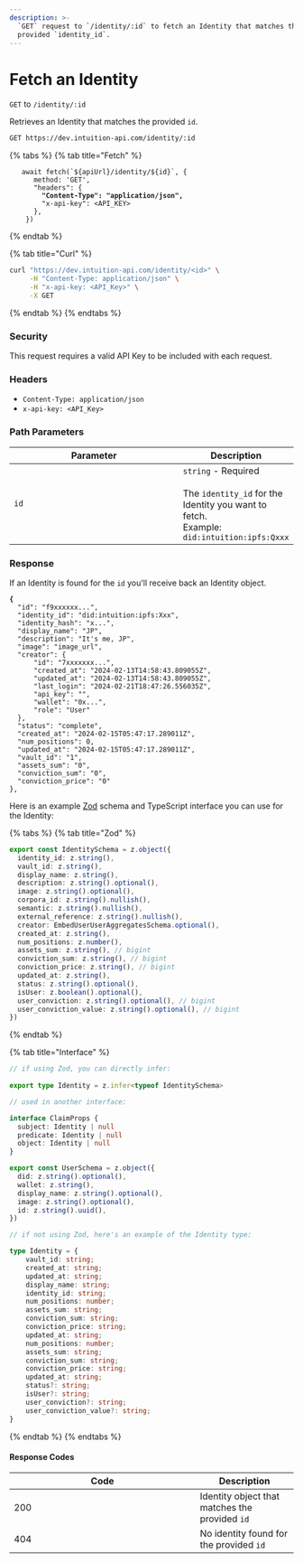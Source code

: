 ```yaml
---
description: >-
  `GET` request to `/identity/:id` to fetch an Identity that matches the
  provided `identity_id`.
---
```


# Fetch an Identity

`GET` to `/identity/:id`

Retrieves an Identity that matches the provided `id`.

```bash
GET https://dev.intuition-api.com/identity/:id
```

{% tabs %}
{% tab title="Fetch" %}
<pre class="language-typescript"><code class="lang-typescript">   await fetch(`${apiUrl}/identity/${id}`, {
      method: 'GET',
      "headers": {
<strong>        "Content-Type": "application/json",
</strong>        "x-api-key": &#x3C;API_KEY>
      },
    })
</code></pre>
{% endtab %}

{% tab title="Curl" %}
```bash
curl "https://dev.intuition-api.com/identity/<id>" \
     -H "Content-Type: application/json" \
     -H "x-api-key: <API_Key>" \
     -X GET
```
{% endtab %}
{% endtabs %}

### Security

This request requires a valid API Key to be included with each request.

### Headers

* `Content-Type: application/json`
* `x-api-key: <API_Key>`

### Path Parameters

<table><thead><tr><th width="309">Parameter</th><th>Description</th></tr></thead><tbody><tr><td><code>id</code></td><td><code>string</code> - Required<br><br>The <code>identity_id</code> for the Identity you want to fetch.<br>Example: <code>did:intuition:ipfs:Qxxx</code></td></tr></tbody></table>

### Response

If an Identity is found for the `id` you'll receive back an Identity object.

<pre class="language-json"><code class="lang-json"><strong>{
</strong>  "id": "f9xxxxxx...",
  "identity_id": "did:intuition:ipfs:Xxx",
  "identity_hash": "x...",
  "display_name": "JP",
  "description": "It's me, JP",
  "image": "image_url",
  "creator": {
      "id": "7xxxxxxx...",
      "created_at": "2024-02-13T14:58:43.809055Z",
      "updated_at": "2024-02-13T14:58:43.809055Z",
      "last_login": "2024-02-21T18:47:26.556035Z",
      "api_key": "",
      "wallet": "0x...",
      "role": "User"
  },
  "status": "complete",
  "created_at": "2024-02-15T05:47:17.289011Z",
  "num_positions": 0,
  "updated_at": "2024-02-15T05:47:17.289011Z",
  "vault_id": "1",
  "assets_sum": "0",
  "conviction_sum": "0",
  "conviction_price": "0"
},
</code></pre>

Here is an example [Zod](https://zod.dev/) schema and TypeScript interface you can use for the Identity:

{% tabs %}
{% tab title="Zod" %}
```typescript
export const IdentitySchema = z.object({
  identity_id: z.string(),
  vault_id: z.string(),
  display_name: z.string(),
  description: z.string().optional(),
  image: z.string().optional(),
  corpora_id: z.string().nullish(),
  semantic: z.string().nullish(),
  external_reference: z.string().nullish(),
  creator: EmbedUserUserAggregatesSchema.optional(),
  created_at: z.string(),
  num_positions: z.number(),
  assets_sum: z.string(), // bigint
  conviction_sum: z.string(), // bigint
  conviction_price: z.string(), // bigint
  updated_at: z.string(),
  status: z.string().optional(),
  isUser: z.boolean().optional(),
  user_conviction: z.string().optional(), // bigint
  user_conviction_value: z.string().optional(), // bigint
})
```
{% endtab %}

{% tab title="Interface" %}
```typescript
// if using Zod, you can directly infer:
 
export type Identity = z.infer<typeof IdentitySchema>

// used in another interface:

interface ClaimProps {
  subject: Identity | null
  predicate: Identity | null
  object: Identity | null
}

export const UserSchema = z.object({
  did: z.string().optional(),
  wallet: z.string(),
  display_name: z.string().optional(),
  image: z.string().optional(),
  id: z.string().uuid(),
})

// if not using Zod, here's an example of the Identity type:

type Identity = {
    vault_id: string;
    created_at: string;
    updated_at: string;
    display_name: string;
    identity_id: string;
    num_positions: number;
    assets_sum: string;
    conviction_sum: string;
    conviction_price: string;
    updated_at: string;
    num_positions: number;
    assets_sum: string;
    conviction_sum: string;
    conviction_price: string;
    updated_at: string;
    status?: string;
    isUser?: string;
    user_conviction?: string;
    user_conviction_value?: string;
}

```
{% endtab %}
{% endtabs %}

#### Response Codes

<table><thead><tr><th width="314">Code</th><th>Description</th></tr></thead><tbody><tr><td>200</td><td>Identity object that matches the provided <code>id</code></td></tr><tr><td>404</td><td>No identity found for the provided <code>id</code></td></tr></tbody></table>
